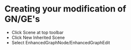 # Creating your modification of GN/GE's

* Click Scene at top toolbar
* Click New Inherited Scene
* Select EnhancedGraphNode/EnhancedGraphEdit
